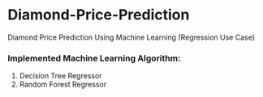 # Diamond-Price-Prediction
Diamond Price Prediction Using Machine Learning (Regression Use Case)

### Implemented Machine Learning Algorithm:
1. Decision Tree Regressor
2. Random Forest Regressor

